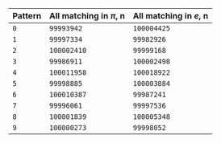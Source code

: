 
| Pattern | All matching in ***π***, n | All matching in ***e***, n |
| --- | --- | --- |
| `0` | `99993942` | `100004425` |
| `1` | `99997334` | `99982926` |
| `2` | `100002410` | `99999168` |
| `3` | `99986911` | `100002498` |
| `4` | `100011958` | `100018922` |
| `5` | `99998885` | `100003884` |
| `6` | `100010387` | `99987241` |
| `7` | `99996061` | `99997536` |
| `8` | `100001839` | `100005348` |
| `9` | `100000273` | `99998052` |

